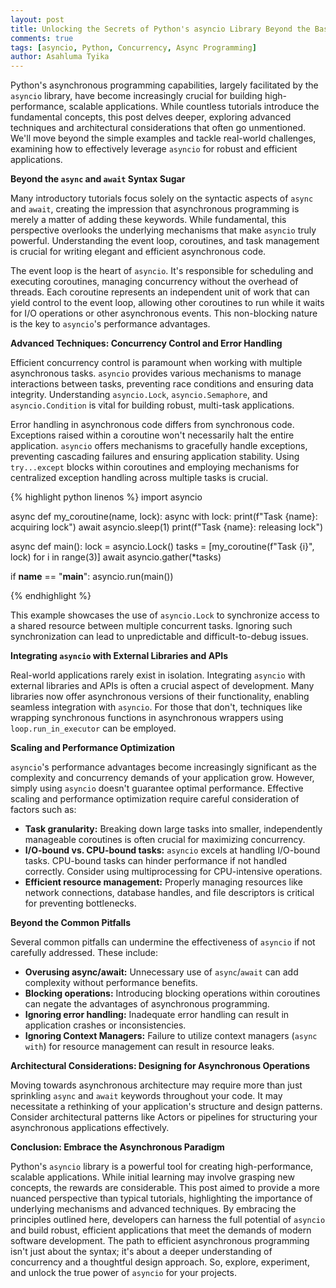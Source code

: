 ```yaml
---
layout: post
title: Unlocking the Secrets of Python's asyncio Library Beyond the Basics
comments: true
tags: [asyncio, Python, Concurrency, Async Programming]
author: Asahluma Tyika
---
```


Python's asynchronous programming capabilities, largely facilitated by the `asyncio` library, have become increasingly crucial for building high-performance, scalable applications. While countless tutorials introduce the fundamental concepts, this post delves deeper, exploring advanced techniques and architectural considerations that often go unmentioned.  We'll move beyond the simple examples and tackle real-world challenges, examining how to effectively leverage `asyncio` for robust and efficient applications.


**Beyond the `async` and `await` Syntax Sugar**

Many introductory tutorials focus solely on the syntactic aspects of `async` and `await`, creating the impression that asynchronous programming is merely a matter of adding these keywords.  While fundamental, this perspective overlooks the underlying mechanisms that make `asyncio` truly powerful.  Understanding the event loop, coroutines, and task management is crucial for writing elegant and efficient asynchronous code.

The event loop is the heart of `asyncio`. It's responsible for scheduling and executing coroutines, managing concurrency without the overhead of threads.  Each coroutine represents an independent unit of work that can yield control to the event loop, allowing other coroutines to run while it waits for I/O operations or other asynchronous events.  This non-blocking nature is the key to `asyncio`'s performance advantages.


**Advanced Techniques: Concurrency Control and Error Handling**

Efficient concurrency control is paramount when working with multiple asynchronous tasks.  `asyncio` provides various mechanisms to manage interactions between tasks, preventing race conditions and ensuring data integrity.  Understanding `asyncio.Lock`, `asyncio.Semaphore`, and `asyncio.Condition` is vital for building robust, multi-task applications.

Error handling in asynchronous code differs from synchronous code.  Exceptions raised within a coroutine won't necessarily halt the entire application.  `asyncio` offers mechanisms to gracefully handle exceptions, preventing cascading failures and ensuring application stability.  Using `try...except` blocks within coroutines and employing mechanisms for centralized exception handling across multiple tasks is crucial.

{% highlight python linenos %}
import asyncio

async def my_coroutine(name, lock):
    async with lock:
        print(f"Task {name}: acquiring lock")
        await asyncio.sleep(1)
        print(f"Task {name}: releasing lock")


async def main():
    lock = asyncio.Lock()
    tasks = [my_coroutine(f"Task {i}", lock) for i in range(3)]
    await asyncio.gather(*tasks)


if __name__ == "__main__":
    asyncio.run(main())

{% endhighlight %}


This example showcases the use of `asyncio.Lock` to synchronize access to a shared resource between multiple concurrent tasks.  Ignoring such synchronization can lead to unpredictable and difficult-to-debug issues.


**Integrating `asyncio` with External Libraries and APIs**

Real-world applications rarely exist in isolation.  Integrating `asyncio` with external libraries and APIs is often a crucial aspect of development.  Many libraries now offer asynchronous versions of their functionality, enabling seamless integration with `asyncio`.  For those that don't, techniques like wrapping synchronous functions in asynchronous wrappers using `loop.run_in_executor` can be employed.


**Scaling and Performance Optimization**

`asyncio`'s performance advantages become increasingly significant as the complexity and concurrency demands of your application grow.  However, simply using `asyncio` doesn't guarantee optimal performance.  Effective scaling and performance optimization require careful consideration of factors such as:

* **Task granularity:**  Breaking down large tasks into smaller, independently manageable coroutines is often crucial for maximizing concurrency.
* **I/O-bound vs. CPU-bound tasks:**  `asyncio` excels at handling I/O-bound tasks.  CPU-bound tasks can hinder performance if not handled correctly.  Consider using multiprocessing for CPU-intensive operations.
* **Efficient resource management:**  Properly managing resources like network connections, database handles, and file descriptors is critical for preventing bottlenecks.


**Beyond the Common Pitfalls**

Several common pitfalls can undermine the effectiveness of `asyncio` if not carefully addressed.  These include:

* **Overusing async/await:**  Unnecessary use of `async`/`await` can add complexity without performance benefits.
* **Blocking operations:**  Introducing blocking operations within coroutines can negate the advantages of asynchronous programming.
* **Ignoring error handling:**  Inadequate error handling can result in application crashes or inconsistencies.
* **Ignoring Context Managers:**  Failure to utilize context managers (`async with`) for resource management can result in resource leaks.


**Architectural Considerations:  Designing for Asynchronous Operations**

Moving towards asynchronous architecture may require more than just sprinkling `async` and `await` keywords throughout your code.  It may necessitate a rethinking of your application's structure and design patterns.  Consider architectural patterns like Actors or pipelines for structuring your asynchronous applications effectively.


**Conclusion:  Embrace the Asynchronous Paradigm**

Python's `asyncio` library is a powerful tool for creating high-performance, scalable applications. While initial learning may involve grasping new concepts, the rewards are considerable. This post aimed to provide a more nuanced perspective than typical tutorials, highlighting the importance of underlying mechanisms and advanced techniques.  By embracing the principles outlined here, developers can harness the full potential of `asyncio` and build robust, efficient applications that meet the demands of modern software development.  The path to efficient asynchronous programming isn't just about the syntax; it's about a deeper understanding of concurrency and a thoughtful design approach. So, explore, experiment, and unlock the true power of `asyncio` for your projects.
